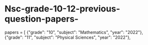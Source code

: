 # Nsc-grade-10-12-previous-question-papers-
papers = [     {"grade": "10", "subject": "Mathematics", "year": "2022"},     {"grade": "11", "subject": "Physical Sciences", "year": "2022"}, 

